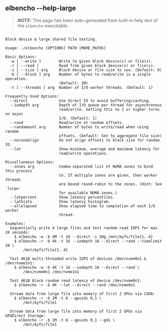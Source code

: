 ## elbencho --help-large

> **_NOTE:_**  This page has been auto-generated from built-in help text  of the `elbencho` executable.

<pre><code>
Block device & large shared file testing.

Usage: ./elbencho [OPTIONS] PATH [MORE_PATHS]

Basic Options:
  -w [ --write ]        Write to given block device(s) or file(s).
  -r [ --read ]         Read from given block device(s) or file(s).
  -s [ --size ] arg     Block device or file size to use. (Default: 0)
  -b [ --block ] arg    Number of bytes to read/write in a single operation. 
                        (Default: 1M)
  -t [ --threads ] arg  Number of I/O worker threads. (Default: 1)

Frequently Used Options:
  --direct              Use direct IO to avoid buffering/caching.
  --iodepth arg         Depth of I/O queue per thread for asynchronous 
                        read/write. Setting this to 2 or higher turns on async 
                        I/O. (Default: 1)
  --rand                Read/write at random offsets.
  --randamount arg      Number of bytes to write/read when using random 
                        offsets. (Default: Set to aggregate file size)
  --norandalign         Do not align offsets to block size for random IO.
  --lat                 Show minimum, average and maximum latency for 
                        read/write operations.

Miscellaneous Options:
  --zones arg           Comma-separated list of NUMA zones to bind this process
                        to. If multiple zones are given, then worker threads 
                        are bound round-robin to the zones. (Hint: See 'lscpu' 
                        for available NUMA zones.)
  --latpercent          Show latency percentiles.
  --lathisto            Show latency histogram.
  --allelapsed          Show elapsed time to completion of each I/O worker 
                        thread.

Examples:
  Sequentially write 4 large files and test random read IOPS for max 20 seconds:
    $ elbencho -w -b 4M -t 16 --direct -s 20g /mnt/myfs/file{1..4}
    $ elbencho -r -b 4k -t 16 --iodepth 16 --direct --rand --timelimit 20 \
        /mnt/myfs/file{1..4}

  Test 4KiB multi-threaded write IOPS of devices /dev/nvme0n1 & /dev/nvme1n1:
    $ elbencho -w -b 4K -t 16 --iodepth 16 --direct --rand \
        /dev/nvme0n1 /dev/nvme1n1

  Test 4KiB block random read latency of device /dev/nvme0n1:
    $ elbencho -r -b 4K --lat --direct --rand /dev/nvme0n1

  Stream data from large file into memory of first 2 GPUs via CUDA:
    $ elbencho -r -b 1M -t 8 --gpuids 0,1 \
        /mnt/myfs/file1

  Stream data from large file into memory of first 2 GPUs via GPUDirect Storage:
    $ elbencho -r -b 1M -t 8 --gpuids 0,1 --gds \
        /mnt/myfs/file1

</code></pre>
